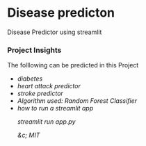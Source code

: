 # Disease predicton
Disease Predictor using streamlit


<h3> Project Insights </h3>
<p> The folllowing can be predicted in this Project <p>
   
<ul>
   <li><i> diabetes <i> 
   <li> <i> heart attack predictor <i> 
    <li><i> stroke predictor <i> 
      
     
   <li> Algorithm used: Random Forest Classifier 
   <li> how to run a streamlit app 
         <i> <p> streamlit run app.py <p><i>
 
   
 &c; MIT   
    
